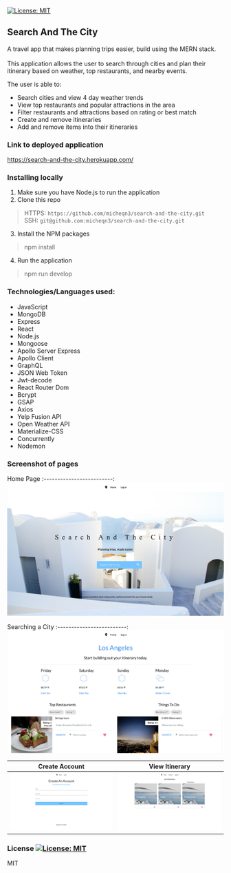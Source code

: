 [![License: MIT](https://img.shields.io/badge/License-MIT-yellow.svg)](https://opensource.org/licenses/MIT)
## Search And The City

A travel app that makes planning trips easier, build using the MERN stack.
<br> <br>
This application allows the user to search through cities and plan their itinerary based on weather, top restaurants, and nearby events.

The user is able to:

- Search cities and view 4 day weather trends
- View top restaurants and popular attractions in the area
- Filter restaurants and attractions based on rating or best match
- Create and remove itineraries 
- Add and remove items into their itineraries
  
### Link to deployed application

https://search-and-the-city.herokuapp.com/

### Installing locally

1. Make sure you have Node.js to run the application
2. Clone this repo
> HTTPS: `https://github.com/micheqn3/search-and-the-city.git` <br>
> SSH: `git@github.com:micheqn3/search-and-the-city.git`
3. Install the NPM packages
> npm install
4. Run the application
> npm run develop

### Technologies/Languages used: 

  - JavaScript
  - MongoDB
  - Express
  - React 
  - Node.js
  - Mongoose
  - Apollo Server Express
  - Apollo Client
  - GraphQL 
  - JSON Web Token
  - Jwt-decode
  - React Router Dom
  - Bcrypt
  - GSAP 
  - Axios
  - Yelp Fusion API
  - Open Weather API
  - Materialize-CSS
  - Concurrently
  - Nodemon

### Screenshot of pages

Home Page
:-------------------------:
![Home page](/assets/home-page-screenshot.png)

Searching a City
:-------------------------:
![City search](/assets/city-screenshot.png)

Create Account            |  View Itinerary
:-------------------------:|:-------------------------: 
![Create Account](/assets/create-account-screenshot.png)  |  ![Itinerary](/assets/itinerary-screenshot.png)


### License [![License: MIT](https://img.shields.io/badge/License-MIT-yellow.svg)](https://opensource.org/licenses/MIT)

MIT 
